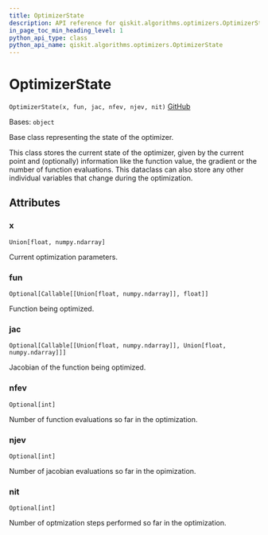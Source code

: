 ```yaml
---
title: OptimizerState
description: API reference for qiskit.algorithms.optimizers.OptimizerState
in_page_toc_min_heading_level: 1
python_api_type: class
python_api_name: qiskit.algorithms.optimizers.OptimizerState
---
```


# OptimizerState

<span id="qiskit.algorithms.optimizers.OptimizerState" />

`OptimizerState(x, fun, jac, nfev, njev, nit)` [GitHub](https://github.com/qiskit/qiskit/tree/stable/0.22/qiskit/algorithms/optimizers/steppable_optimizer.py "view source code")

Bases: `object`

Base class representing the state of the optimizer.

This class stores the current state of the optimizer, given by the current point and (optionally) information like the function value, the gradient or the number of function evaluations. This dataclass can also store any other individual variables that change during the optimization.

## Attributes

<span id="qiskit.algorithms.optimizers.OptimizerState.x" />

### x

`Union[float, numpy.ndarray]`

Current optimization parameters.

<span id="qiskit.algorithms.optimizers.OptimizerState.fun" />

### fun

`Optional[Callable[[Union[float, numpy.ndarray]], float]]`

Function being optimized.

<span id="qiskit.algorithms.optimizers.OptimizerState.jac" />

### jac

`Optional[Callable[[Union[float, numpy.ndarray]], Union[float, numpy.ndarray]]]`

Jacobian of the function being optimized.

<span id="qiskit.algorithms.optimizers.OptimizerState.nfev" />

### nfev

`Optional[int]`

Number of function evaluations so far in the optimization.

<span id="qiskit.algorithms.optimizers.OptimizerState.njev" />

### njev

`Optional[int]`

Number of jacobian evaluations so far in the opimization.

<span id="qiskit.algorithms.optimizers.OptimizerState.nit" />

### nit

`Optional[int]`

Number of optmization steps performed so far in the optimization.

